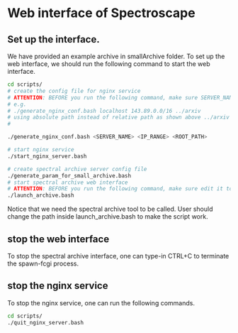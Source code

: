 # Web interface of Spectroscape

## Set up the interface.

We have provided an example archive in smallArchive folder. To set up the web interface, we should run the following command to start the web interface.

```bash
cd scripts/
# create the config file for nginx service
# ATTENTION: BEFORE you run the following command, make sure SERVER_NAME is correct. it's OK to use localhost. 
# e.g. 
# ./generate_nginx_conf.bash localhost 143.89.0.0/16 ../arxiv 
# using absolute path instead of relative path as shown above ../arxiv 
# 

./generate_nginx_conf.bash <SERVER_NAME> <IP_RANGE> <ROOT_PATH> 

# start nginx service
./start_nginx_server.bash 

# create spectral archive server config file
./generate_param_for_small_archive.bash 
# start spectral archive web interface
# ATTENTION: BEFORE you run the following command, make sure edit it to set the correct path for fastcgi_similarity.fcgi.
./launch_archive.bash 
```

Notice that we need the spectral archive tool to be called. User should change the path inside launch_archive.bash to make the script work. 

## stop the web interface
To stop the spectral archive interface, one can type-in CTRL+C to terminate the spawn-fcgi process. 

## stop the nginx service
To stop the nginx service, one can run the following commands.

```bash
cd scripts/
./quit_nginx_server.bash
```
